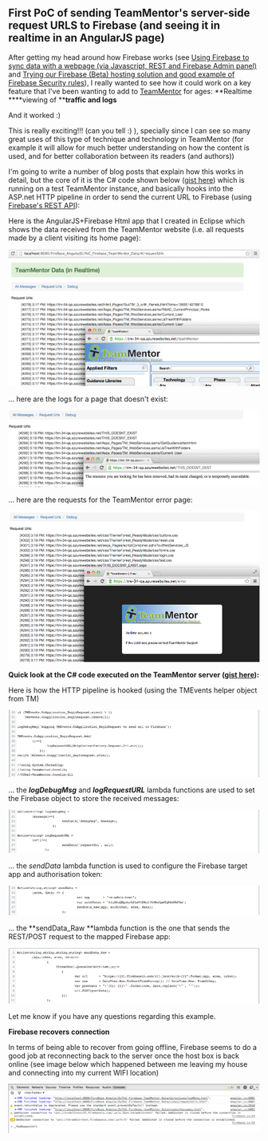 ##  First PoC of sending TeamMentor's server-side request URLS to Firebase (and seeing it in realtime in an AngularJS page) 

After getting my head around how Firebase works (see [Using Firebase to sync data with a webpage (via Javascript, REST and Firebase Admin panel)](http://blog.diniscruz.com/2014/02/using-firebase-to-sync-data-with.html) and [Trying our Firebase (Beta) hosting solution and good example of Firebase Security rules](http://blog.diniscruz.com/2014/02/trying-our-firebase-beta-hosting.html)), I really wanted to see how it could work on a key feature that I've been wanting to add to [TeamMentor](https://teammentor.net/) for ages: **Realtime ****viewing  of ****traffic and logs**  

And it worked :)

This is really exciting!!! (can you tell :)  ), specially since I can see so many great uses of this type of technique and technology in TeamMentor (for example it will allow for much better understanding on how the content is used, and for better collaboration between its readers (and authors))

I'm going to write a number of blog posts that explain how this works in detail, but the core of it is the C# code shown below ([gist here](https://gist.github.com/DinisCruz-Dev/9252195#file-1-hook-teammentor-beginrequest-and-send-url-to-firebase-c)) which is running on a test TeamMentor instance, and basically hooks into the ASP.net HTTP pipeline in order to send the current URL to Firebase (using [Firebase's REST API](https://www.firebase.com/docs/rest-api.html)):

Here is the AngularJS+Firebase Html app that I created in Eclipse which shows the data received from the TeamMentor website (i.e. all requests made by a client visiting its home page):

[![](images/Screen_Shot_2014-02-27_at_15_18_09.png)](http://1.bp.blogspot.com/-wIXiiNCcaec/Uw9Y6f2_cJI/AAAAAAAAH3w/zTpP5ONyiaQ/s1600/Screen+Shot+2014-02-27+at+15.18.09.png)

... here are the logs for a page that doesn't exist: 

[![](images/Screen_Shot_2014-02-27_at_15_19_33.png)](http://3.bp.blogspot.com/-9KDQQhElxjg/Uw9Y7KHULMI/AAAAAAAAH34/xFVnlNhbm8s/s1600/Screen+Shot+2014-02-27+at+15.19.33.png)
  
... here are the requests for the TeamMentor error page:

[![](images/Screen_Shot_2014-02-27_at_15_20_31.png)](http://3.bp.blogspot.com/-ijACPD8WUFo/Uw9Y7QHUcvI/AAAAAAAAH38/FMkLvuGZYAA/s1600/Screen+Shot+2014-02-27+at+15.20.31.png)
  
**Quick look at the C# code executed on the TeamMentor server **([gist here](https://gist.github.com/DinisCruz-Dev/9252195#file-1-hook-teammentor-beginrequest-and-send-url-to-firebase-c))**:**  

Here is how the HTTP pipeline is hooked (using the TMEvents helper object from TM)  
  
[![](images/Screen_Shot_2014-02-27_at_15_17_07.png)](http://3.bp.blogspot.com/-ve3Wa3EtP9s/Uw9Y4NQx-FI/AAAAAAAAH3Y/8TwzoUucUnI/s1600/Screen+Shot+2014-02-27+at+15.17.07.png)

... the **_logDebugMsg_** and **_logRequestURL_** lambda functions are used to set the Firebase object to store the received messages:

[![](images/Screen_Shot_2014-02-27_at_15_16_58.png)](http://1.bp.blogspot.com/-lNw1XrcLLeQ/Uw9Y30XkZCI/AAAAAAAAH3E/x-o7k8R14nE/s1600/Screen+Shot+2014-02-27+at+15.16.58.png)

... the _sendData_ lambda function is used to configure the Firebase target app and authorisation token:

[![](images/Screen_Shot_2014-02-27_at_15_16_47.png)](http://4.bp.blogspot.com/--7gD20mwTmU/Uw9Y3vCiCbI/AAAAAAAAH3I/xQcP7iXJZps/s1600/Screen+Shot+2014-02-27+at+15.16.47.png)

... the **sendData_Raw **lambda function is the one that sends the REST/POST request to the mapped Firebase app:

[![](images/Screen_Shot_2014-02-27_at_15_16_39.png)](http://2.bp.blogspot.com/-5c8zXtyEPq4/Uw9Y3K6icvI/AAAAAAAAH20/FaLgi9W-mfs/s1600/Screen+Shot+2014-02-27+at+15.16.39.png)
  
Let me know if you have any questions regarding this example.  

**Firebase recovers connection**  

In terms of being able to recover from going offline, Firebase seems to do a good job at reconnecting back to the server once the host box is back online (see image below which happened between me leaving my house and connecting into my current WIFI location)  

[![](images/Screen_Shot_2014-02-27_at_15_15_10.png)](http://1.bp.blogspot.com/-i5Srlj4Zs7k/Uw9Y2v3vuiI/AAAAAAAAH2s/O4w25H2FheU/s1600/Screen+Shot+2014-02-27+at+15.15.10.png)
